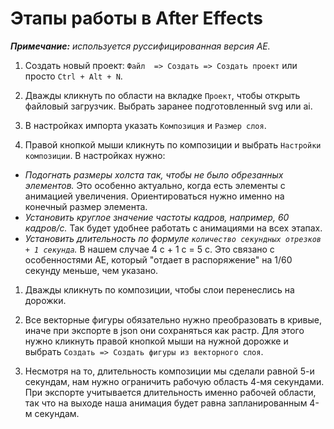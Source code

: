 # Этапы работы в After Effects

***Примечание:*** *используется руссифицированная версия AE.*

1. Создать новый проект: `Файл  => Создать => Создать проект` или просто `Ctrl + Alt + N`.

1. Дважды кликнуть по области на вкладке `Проект`, чтобы открыть файловый загрузчик. Выбрать заранее подготовленный svg или ai.

1. В настройках импорта указать `Композиция` и `Размер слоя`.

1. Правой кнопкой мыши кликнуть по композиции и выбрать `Настройки композиции`. В настройках нужно:
 - *Подогнать размеры холста так, чтобы не было обрезанных элементов.* Это особенно актуально, когда есть элементы с анимацией увеличения. Ориентироваться нужно именно на конечный размер элемента.
 - *Установить круглое значение частоты кадров, например, 60 кадров/с.* Так будет удобнее работать с анимациями на всех этапах.
 - *Установить длительность по формуле `количество секундных отрезков + 1 секунда`.* В нашем случае 4 с + 1 с = 5 с. Это связано с особенностями AE, который "отдает в распоряжение" на 1/60 секунду меньше, чем указано.

1. Дважды кликнуть по композиции, чтобы слои перенеслись на дорожки.

1. Все векторные фигуры обязательно нужно преобразовать в кривые, иначе при экспорте в json они сохраняться как растр. Для этого нужно кликнуть правой кнопкой мыши на нужной дорожке и выбрать `Создать => Создать фигуры из векторного слоя`.

1. Несмотря на то, длительность композиции мы сделали равной 5-и секундам, нам нужно ограничить рабочую область 4-мя секундами. При экспорте учитывается длительность именно рабочей области, так что на выходе наша анимация будет равна запланированным 4-м секундам. 